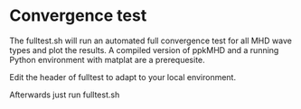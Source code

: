 # Convergence test

The fulltest.sh will run an automated full convergence test for all MHD wave types
and plot the results.
A compiled version of ppkMHD and a running Python environment with matplat are 
a prerequesite.

Edit the header of fulltest to adapt to your local environment.

Afterwards just run fulltest.sh
